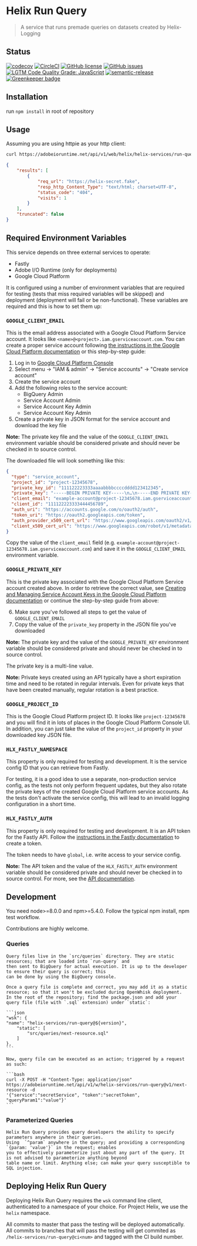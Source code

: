 # Helix Run Query
> A service that runs premade queries on datasets created by Helix-Logging
## Status
[![codecov](https://img.shields.io/codecov/c/github/adobe/helix-run-query.svg)](https://codecov.io/gh/adobe/helix-run-query)
[![CircleCI](https://img.shields.io/circleci/project/github/adobe/helix-run-query.svg)](https://circleci.com/gh/adobe/helix-run-query)
[![GitHub license](https://img.shields.io/github/license/adobe/helix-run-query.svg)](https://github.com/adobe/helix-run-query/blob/master/LICENSE.txt)
[![GitHub issues](https://img.shields.io/github/issues/adobe/helix-run-query.svg)](https://github.com/adobe/helix-run-query/issues)
[![LGTM Code Quality Grade: JavaScript](https://img.shields.io/lgtm/grade/javascript/g/adobe/helix-run-query.svg?logo=lgtm&logoWidth=18)](https://lgtm.com/projects/g/adobe/helix-run-query)
[![semantic-release](https://img.shields.io/badge/%20%20%F0%9F%93%A6%F0%9F%9A%80-semantic--release-e10079.svg)](https://github.com/semantic-release/semantic-release) [![Greenkeeper badge](https://badges.greenkeeper.io/adobe/helix-run-query.svg)](https://greenkeeper.io/)

## Installation
run ```npm install``` in root of repository

## Usage
Assuming you are using httpie as your http client:

```bash
curl https://adobeioruntime.net/api/v1/web/helix/helix-services/run-query@v1/next-resource?limit=20 
```

```json
{
    "results": [
        {
            "req_url": "https://helix-secret.fake",
            "resp_http_Content_Type": "text/html; charset=UTF-8",
            "status_code": "404",
            "visits": 1
        }
    ],
    "truncated": false
}
```

## Required Environment Variables

This service depends on three external services to operate:

- Fastly
- Adobe I/O Runtime (only for deployments)
- Google Cloud Platform

It is configured using a number of environment variables that are required for testing (tests that miss required variables will be skipped) and deployment (deployment will fail or be non-functional). These variables are required and this is how to set them up:

### `GOOGLE_CLIENT_EMAIL`

This is the email address associated with a Google Cloud Platform Service account. It looks like `<name>@<project>.iam.gserviceaccount.com`. You can create a proper service account following [the instructions in the Google Cloud Platform documentation](https://cloud.google.com/iam/docs/creating-managing-service-accounts) or this step-by-step guide:

1. Log in to [Google Cloud Platform Console](https://console.cloud.google.com)
2. Select menu → "IAM & admin" → "Service accounts" → "Create service account"
3. Create the service account
4. Add the following roles to the service account:
   * BigQuery Admin
   * Service Account Admin
   * Service Account Key Admin
   * Service Account Key Admin
5. Create a private key in JSON format for the service account and download the key file

**Note:** The private key file and the value of the `GOOGLE_CLIENT_EMAIL` environment variable should be considered private and should never be checked in to source control.

The downloaded file will look something like this:

```json
{
  "type": "service_account",
  "project_id": "project-12345678",
  "private_key_id": "111122223333aaaabbbbccccdddd123412345",
  "private_key": "-----BEGIN PRIVATE KEY-----\n…\n-----END PRIVATE KEY-----\n",
  "client_email": "example-account@project-12345678.iam.gserviceaccount.com",
  "client_id": "111122223333444456789",
  "auth_uri": "https://accounts.google.com/o/oauth2/auth",
  "token_uri": "https://oauth2.googleapis.com/token",
  "auth_provider_x509_cert_url": "https://www.googleapis.com/oauth2/v1/certs",
  "client_x509_cert_url": "https://www.googleapis.com/robot/v1/metadata/x509/example-account%40project-12345678.iam.gserviceaccount.com"
}
```

Copy the value of the `client_email` field (e.g. `example-account@project-12345678.iam.gserviceaccount.com`) and save it in the `GOOGLE_CLIENT_EMAIL` environment variable.

### `GOOGLE_PRIVATE_KEY`

This is the private key associated with the Google Cloud Platform Service account created above. In order to retrieve the correct value, see [Creating and Managing Service Account Keys in the Google Cloud Platform documentation](https://cloud.google.com/iam/docs/creating-managing-service-account-keys) or continue the step-by-step guide from above:

6. Make sure you've followed all steps to get the value of `GOOGLE_CLIENT_EMAIL`
7. Copy the value of the `private_key` property in the JSON file you've downloaded

**Note:** The private key and the value of the `GOOGLE_PRIVATE_KEY` environment variable should be considered private and should never be checked in to source control.

The private key is a multi-line value.

**Note:** Private keys created using an API typically have a short expiration time and need to be rotated in regular intervals. Even for private keys that have been created manually, regular rotation is a best practice.

### `GOOGLE_PROJECT_ID`

This is the Google Cloud Platform project ID. It looks like `project-12345678` and you will find it in lots of places in the Google Cloud Platform Console UI. In addition, you can just take the value of the `project_id` property in your downloaded key JSON file.

### `HLX_FASTLY_NAMESPACE`

This property is only required for testing and development. It is the service config ID that you can retrieve from Fastly.

For testing, it is a good idea to use a separate, non-production service config, as the tests not only perform frequent updates, but they also rotate the private keys of the created Google Cloud Platform service accounts. As the tests don't activate the service config, this will lead to an invalid logging configuration in a short time.

### `HLX_FASTLY_AUTH`

This property is only required for testing and development. It is an API token for the Fastly API. Follow the [instructions in the Fastly documentation](https://docs.fastly.com/guides/account-management-and-security/using-api-tokens) to create a token.

The token needs to have `global`, i.e. write access to your service config.


**Note:** The API token and the value of the `HLX_FASTLY_AUTH` environment variable should be considered private and should never be checked in to source control.
For more, see the [API documentation](docs/API.md).

## Development

You need node>=8.0.0 and npm>=5.4.0. Follow the typical npm install, npm test workflow.

Contributions are highly welcome.

### Queries

    Query files live in the `src/queries` directory. They are static resources; that are loaded into `run-query` and
    then sent to BigQuery for actual execution. It is up to the developer to ensure their query is correct; this 
    can be done by using the BigQuery console.

    Once a query file is complete and correct, you may add it as a static resource; so that it won't be excluded during OpenWhisk deployment.
    In the root of the repository; find the package.json and add your query file (file with `.sql` extension) under `static`: 

    ```json
    "wsk": {
    "name": "helix-services/run-query@${version}",
        "static": [
            "src/queries/next-resource.sql"
        ]
    },
    ```

    Now, query file can be executed as an action; triggered by a request as such: 

    ```bash
    curl -X POST -H "Content-Type: application/json" https://adobeioruntime.net/api/v1/w/helix-services/run-query@v1/next-resource -d 
    '{"service":"secretService", "token":"secretToken", "queryParam1":"value"}'
    ```

### Parameterized Queries

    Helix Run Query provides query developers the ability to specify parameters anywhere in their queries. 
    Using  `^param` anywhere in the query; and providing a corresponding `{param: 'value'}` in the request; enables 
    you to effectively parameterize just about any part of the query. It is not advised to parameterize anything beyond 
    table name or limit. Anything else; can make your query susceptible to SQL injection. 

## Deploying Helix Run Query

Deploying Helix Run Query requires the `wsk` command line client, authenticated to a namespace of your choice. For Project Helix, we use the `helix` namespace.

All commits to master that pass the testing will be deployed automatically. All commits to branches that will pass the testing will get commited as `/helix-services/run-query@ci<num>` and tagged with the CI build number.
